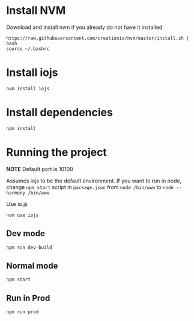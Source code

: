 # Install NVM 
Download and install nvm if you already do not have it installed

    https://raw.githubusercontent.com/creationix/nvm/master/install.sh | bash
    source ~/.bashrc

# Install iojs

    nvm install iojs

# Install dependencies

    npm install

# Running the project 
**NOTE** Default port is 10100

Assumes iojs to be the default environment. If you want to run in node, change ```npm start```
script in ```package.json``` from ``` node /bin/www ``` to ```node --harmony /bin/www```

Use io.js

    nvm use iojs

## Dev mode
    npm run dev-build

## Normal mode
    npm start

## Run in Prod
    npm run prod
